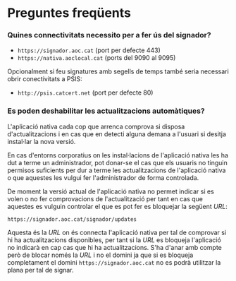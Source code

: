 <h1> Preguntes freqüents </h1>

<h3> Quines connectivitats necessito per a fer ús del signador?</h3>

* `https://signador.aoc.cat` (port per defecte 443)
* `https://nativa.aoclocal.cat` (ports del 9090 al 9095)

Opcionalment si feu signatures amb segells de temps també seria necessari obrir conectivitats a PSIS:

* `http://psis.catcert.net` (port per defecte 80)

<h3> Es poden deshabilitar les actualitzacions automàtiques?</h3>

L'aplicació nativa cada cop que arrenca comprova si disposa d'actualitzacions i en cas que en detecti alguna demana a l'usuari si desitja instal·lar la nova versió.

En cas d'entorns corporatius on les instal·lacions de l'aplicació nativa les ha dut a terme un administrador, pot donar-se el cas que els usuaris no tinguin permisos suficients per dur a terme les actualitzacions de l'aplicació nativa o que aquestes les vulgui fer l'administrador de forma controlada.

De moment la versió actual de l'aplicació nativa no permet indicar si es volen o no fer comprovacions de l'actualització per tant en cas que aquestes es vulguin controlar el que es pot fer es bloquejar la següent _URL_:

`https://signador.aoc.cat/signador/updates`

Aquesta és la _URL_ on és connecta l'aplicació nativa per tal de comprovar si hi ha actualitzacions disponibles, per tant si la _URL_ es bloqueja l'aplicació no indicarà en cap cas que hi ha actualitzacions. S'ha d'anar amb compte però de blocar només la _URL_ i no el domini ja que si es bloqueja completament el domini `https://signador.aoc.cat` no es podrà utilitzar la plana per tal de signar.


